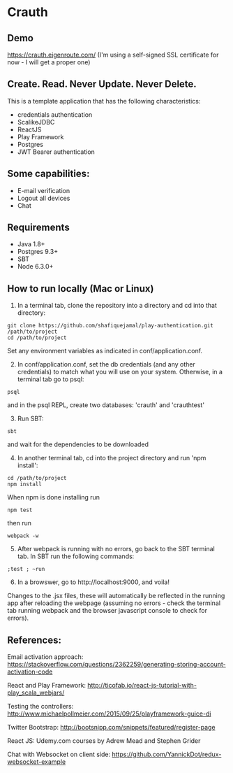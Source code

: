 # Crauth

## Demo

https://crauth.eigenroute.com/
(I'm using a self-signed SSL certificate for now - I will get a proper one)

## Create. Read. Never Update. Never Delete.

This is a template application that has the following characteristics:
- credentials authentication
- ScalikeJDBC
- ReactJS
- Play Framework
- Postgres
- JWT Bearer authentication

## Some capabilities:
- E-mail verification
- Logout all devices
- Chat

## Requirements

- Java 1.8+
- Postgres 9.3+
- SBT
- Node 6.3.0+

## How to run locally (Mac or Linux)


1. In a terminal tab, clone the repository into a directory and cd into that directory:
```
git clone https://github.com/shafiquejamal/play-authentication.git /path/to/project
cd /path/to/project
```
Set any environment variables as indicated in conf/application.conf.

2. In conf/application.conf, set the db credentials (and any other credentials) to match what you will use on your system. Otherwise, in a terminal tab go to psql:
```
psql
```
and in the psql REPL, create two databases: 'crauth' and 'crauthtest'

3. Run SBT:
```
sbt
```
and wait for the dependencies to be downloaded

4. In another terminal tab, cd into the project directory and run 'npm install':
```
cd /path/to/project
npm install
```
When npm is done installing run
```
npm test
```
then run
```
webpack -w
```
5. After webpack is running with no errors, go back to the SBT terminal tab. In SBT run the following commands:
```
;test ; ~run
```
6. In a browswer, go to http://localhost:9000, and voila!

Changes to the .jsx files, these will automatically be reflected in the running app after reloading the webpage (assuming no errors - check the terminal tab running webpack and the browser javascript console to check for errors).

## References:

Email activation approach:
https://stackoverflow.com/questions/2362259/generating-storing-account-activation-code

React and Play Framework:
http://ticofab.io/react-js-tutorial-with-play_scala_webjars/

Testing the controllers:
http://www.michaelpollmeier.com/2015/09/25/playframework-guice-di

Twitter Bootstrap:
http://bootsnipp.com/snippets/featured/register-page

React JS:
Udemy.com courses by Adrew Mead and Stephen Grider

Chat with Websocket on client side:
https://github.com/YannickDot/redux-websocket-example